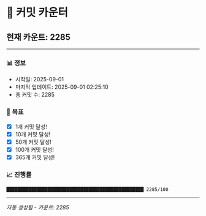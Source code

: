 # 🔢 커밋 카운터

## 현재 카운트: 2285

---

### 📊 정보
- 시작일: 2025-09-01
- 마지막 업데이트: 2025-09-01 02:25:10
- 총 커밋 수: 2285

### 🎯 목표
- [x] 1개 커밋 달성!
- [x] 10개 커밋 달성!
- [x] 50개 커밋 달성!
- [x] 100개 커밋 달성!
- [x] 365개 커밋 달성!

### 📈 진행률
```
██████████████████████████████████████████████████ 2285/100
```

---
*자동 생성됨 - 카운트: 2285*
